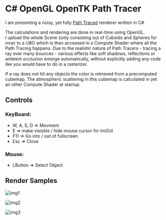 # C# OpenGL OpenTK Path Tracer

I am presenting a noisy, yet fully [Path Traced](https://de.wikipedia.org/wiki/Path_Tracing) renderer written in C#.  


The calculations and rendering are done in real-time using OpenGL.  
I upload the whole Scene (only consisting out of Cuboids and Spheres for now) to a UBO which is then accessed in a Compute Shader where all the Path Tracing happens.
Due to the realistic nature of Path Tracers - tracing a ray over many bounces - various effects like soft shadows, reflections or ambient occlusion emerge automatically, without explicitly adding any code like you would have to do in a rasterizer.

If a ray does not hit any objects the color is retrieved from a precomputed cubemap.
The atmospheric scattering in this cubemap is calculated in yet an other Compute Shader at startup.


## **Controls**

### **KeyBoard:**
* W, A, S, D => Movment
* E => make visisble / hide mouse cursor for ImGUI
* F11 => Go into / out of fullscreen
* Esc => Close

### **Mouse:**
* LButton => Select Object


## **Render Samples**

![img1](https://github.com/JulianStambuk/OpenTK-PathTracer/blob/main/Screenshots/img1.png?raw=true)

![img2](https://github.com/JulianStambuk/OpenTK-PathTracer/blob/main/Screenshots/img2.png?raw=true)

![img3](https://github.com/JulianStambuk/OpenTK-PathTracer/blob/main/Screenshots/img3.png?raw=true)
